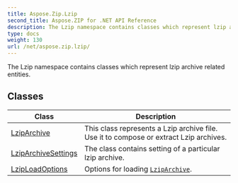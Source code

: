 ```yaml
---
title: Aspose.Zip.Lzip
second_title: Aspose.ZIP for .NET API Reference
description: The Lzip namespace contains classes which represent lzip archive related entities
type: docs
weight: 130
url: /net/aspose.zip.lzip/
---
```

The Lzip namespace contains classes which represent lzip archive related entities.

## Classes

| Class | Description |
| --- | --- |
| [LzipArchive](./lziparchive/) | This class represents a Lzip archive file. Use it to compose or extract Lzip archives. |
| [LzipArchiveSettings](./lziparchivesettings/) | The class contains setting of a particular lzip archive. |
| [LzipLoadOptions](./lziploadoptions/) | Options for loading [`LzipArchive`](../aspose.zip.lzip/lziparchive/). |


